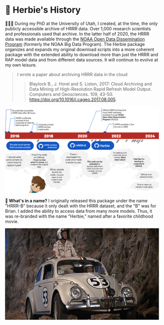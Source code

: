 # 📜 Herbie's History

👨🏻‍🎓 During my PhD at the University of Utah, I created, at the time, the only publicly accessible archive of HRRR data. Over 1,000 research scientists and professionals used that archive. In the latter half of 2020, the HRRR data was made available through the [NOAA Open Data Dissemination Program](https://www.noaa.gov/information-technology/open-data-dissemination) (formerly the NOAA Big Data Program). The Herbie package organizes and expands my original download scripts into a more coherent package with the extended ability to download more than just the HRRR and RAP model data and from different data sources. It will continue to evolve at my own leisure.

> I wrote a paper about archiving HRRR data in the cloud
>
> > Blaylock B., J. Horel and S. Liston, 2017: Cloud Archiving and Data Mining of High-Resolution Rapid Refresh Model Output. Computers and Geosciences. 109, 43-50. <https://doi.org/10.1016/j.cageo.2017.08.005>.

![alt text](../_static/timeline.png)

**🌹 What's in a name?** I originally released this package under the name "HRRR-B" because it only dealt with the HRRR dataset, and the "B" was for Brian. I added the ability to access data from many more models. Thus, it was re-branded with the name "Herbie," named after a favorite childhood movie.

![](../_static/Herbie3.png)
